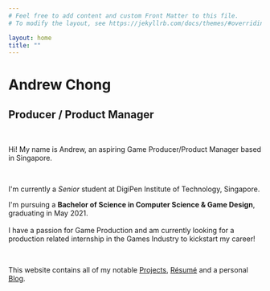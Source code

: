 ```yaml
---
# Feel free to add content and custom Front Matter to this file.
# To modify the layout, see https://jekyllrb.com/docs/themes/#overriding-theme-defaults

layout: home
title: ""
---
```


# **Andrew Chong**
## **Producer / Product Manager**
<br/>

Hi! My name is Andrew, an aspiring Game Producer/Product Manager based in Singapore.

<br/>

I'm currently a *Senior* student at DigiPen Institute of Technology, Singapore.


I'm pursuing a **Bachelor of Science in Computer Science & Game Design**, graduating in May 2021.  
<br/>
I have a passion for Game Production and am currently looking for a production related internship in the Games Industry to kickstart my career!

<br/>

This website contains all of my notable [Projects](projects.md), [Résumé](resume.md) and a personal [Blog](blog.md).
